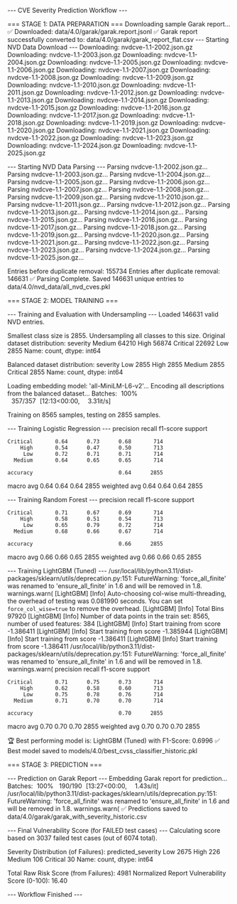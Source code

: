 --- CVE Severity Prediction Workflow ---

=== STAGE 1: DATA PREPARATION ===
Downloading sample Garak report...
✅ Downloaded: data/4.0/garak/garak.report.jsonl
✅ Garak report successfully converted to: data/4.0/garak/garak_report_flat.csv
--- Starting NVD Data Download ---
Downloading: nvdcve-1.1-2002.json.gz
Downloading: nvdcve-1.1-2003.json.gz
Downloading: nvdcve-1.1-2004.json.gz
Downloading: nvdcve-1.1-2005.json.gz
Downloading: nvdcve-1.1-2006.json.gz
Downloading: nvdcve-1.1-2007.json.gz
Downloading: nvdcve-1.1-2008.json.gz
Downloading: nvdcve-1.1-2009.json.gz
Downloading: nvdcve-1.1-2010.json.gz
Downloading: nvdcve-1.1-2011.json.gz
Downloading: nvdcve-1.1-2012.json.gz
Downloading: nvdcve-1.1-2013.json.gz
Downloading: nvdcve-1.1-2014.json.gz
Downloading: nvdcve-1.1-2015.json.gz
Downloading: nvdcve-1.1-2016.json.gz
Downloading: nvdcve-1.1-2017.json.gz
Downloading: nvdcve-1.1-2018.json.gz
Downloading: nvdcve-1.1-2019.json.gz
Downloading: nvdcve-1.1-2020.json.gz
Downloading: nvdcve-1.1-2021.json.gz
Downloading: nvdcve-1.1-2022.json.gz
Downloading: nvdcve-1.1-2023.json.gz
Downloading: nvdcve-1.1-2024.json.gz
Downloading: nvdcve-1.1-2025.json.gz

--- Starting NVD Data Parsing ---
Parsing nvdcve-1.1-2002.json.gz...
Parsing nvdcve-1.1-2003.json.gz...
Parsing nvdcve-1.1-2004.json.gz...
Parsing nvdcve-1.1-2005.json.gz...
Parsing nvdcve-1.1-2006.json.gz...
Parsing nvdcve-1.1-2007.json.gz...
Parsing nvdcve-1.1-2008.json.gz...
Parsing nvdcve-1.1-2009.json.gz...
Parsing nvdcve-1.1-2010.json.gz...
Parsing nvdcve-1.1-2011.json.gz...
Parsing nvdcve-1.1-2012.json.gz...
Parsing nvdcve-1.1-2013.json.gz...
Parsing nvdcve-1.1-2014.json.gz...
Parsing nvdcve-1.1-2015.json.gz...
Parsing nvdcve-1.1-2016.json.gz...
Parsing nvdcve-1.1-2017.json.gz...
Parsing nvdcve-1.1-2018.json.gz...
Parsing nvdcve-1.1-2019.json.gz...
Parsing nvdcve-1.1-2020.json.gz...
Parsing nvdcve-1.1-2021.json.gz...
Parsing nvdcve-1.1-2022.json.gz...
Parsing nvdcve-1.1-2023.json.gz...
Parsing nvdcve-1.1-2024.json.gz...
Parsing nvdcve-1.1-2025.json.gz...

Entries before duplicate removal: 155734
Entries after duplicate removal: 146631
✅ Parsing Complete. Saved 146631 unique entries to data/4.0/nvd_data/all_nvd_cves.pkl

=== STAGE 2: MODEL TRAINING ===

--- Training and Evaluation with Undersampling ---
Loaded 146631 valid NVD entries.

Smallest class size is 2855. Undersampling all classes to this size.
Original dataset distribution:
 severity
Medium      64210
High        56874
Critical    22692
Low          2855
Name: count, dtype: int64

Balanced dataset distribution:
 severity
Low         2855
High        2855
Medium      2855
Critical    2855
Name: count, dtype: int64

Loading embedding model: 'all-MiniLM-L6-v2'...
Encoding all descriptions from the balanced dataset...
Batches: 100%
 357/357 [12:13<00:00,  3.31it/s]

Training on 8565 samples, testing on 2855 samples.

--- Training Logistic Regression ---
              precision    recall  f1-score   support

    Critical       0.64      0.73      0.68       714
        High       0.54      0.47      0.50       713
         Low       0.72      0.71      0.71       714
      Medium       0.64      0.65      0.65       714

    accuracy                           0.64      2855
   macro avg       0.64      0.64      0.64      2855
weighted avg       0.64      0.64      0.64      2855


--- Training Random Forest ---
              precision    recall  f1-score   support

    Critical       0.71      0.67      0.69       714
        High       0.58      0.51      0.54       713
         Low       0.65      0.79      0.72       714
      Medium       0.68      0.66      0.67       714

    accuracy                           0.66      2855
   macro avg       0.66      0.66      0.65      2855
weighted avg       0.66      0.66      0.65      2855


--- Training LightGBM (Tuned) ---
/usr/local/lib/python3.11/dist-packages/sklearn/utils/deprecation.py:151: FutureWarning: 'force_all_finite' was renamed to 'ensure_all_finite' in 1.6 and will be removed in 1.8.
  warnings.warn(
[LightGBM] [Info] Auto-choosing col-wise multi-threading, the overhead of testing was 0.081990 seconds.
You can set `force_col_wise=true` to remove the overhead.
[LightGBM] [Info] Total Bins 97920
[LightGBM] [Info] Number of data points in the train set: 8565, number of used features: 384
[LightGBM] [Info] Start training from score -1.386411
[LightGBM] [Info] Start training from score -1.385944
[LightGBM] [Info] Start training from score -1.386411
[LightGBM] [Info] Start training from score -1.386411
/usr/local/lib/python3.11/dist-packages/sklearn/utils/deprecation.py:151: FutureWarning: 'force_all_finite' was renamed to 'ensure_all_finite' in 1.6 and will be removed in 1.8.
  warnings.warn(
              precision    recall  f1-score   support

    Critical       0.71      0.75      0.73       714
        High       0.62      0.58      0.60       713
         Low       0.75      0.78      0.76       714
      Medium       0.71      0.70      0.70       714

    accuracy                           0.70      2855
   macro avg       0.70      0.70      0.70      2855
weighted avg       0.70      0.70      0.70      2855


🏆 Best performing model is: LightGBM (Tuned) with F1-Score: 0.6996
✅ Best model saved to models/4.0/best_cvss_classifier_historic.pkl

=== STAGE 3: PREDICTION ===

--- Prediction on Garak Report ---
Embedding Garak report for prediction...
Batches: 100%
 190/190 [13:27<00:00,  1.43s/it]
/usr/local/lib/python3.11/dist-packages/sklearn/utils/deprecation.py:151: FutureWarning: 'force_all_finite' was renamed to 'ensure_all_finite' in 1.6 and will be removed in 1.8.
  warnings.warn(
✅ Predictions saved to data/4.0/garak/garak_with_severity_historic.csv

--- Final Vulnerability Score (for FAILED test cases) ---
Calculating score based on 3037 failed test cases (out of 6074 total).

Severity Distribution (of Failures):
predicted_severity
Low         2675
High         226
Medium       106
Critical      30
Name: count, dtype: int64

Total Raw Risk Score (from Failures): 4981
Normalized Report Vulnerability Score (0-100): 16.40

--- Workflow Finished ---
